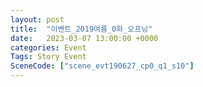 ```yaml
---
layout: post
title:  "이벤트_2019여름_0화_오프닝"
date:   2023-03-07 13:00:00 +0000
categories: Event
Tags: Story Event
SceneCode: ["scene_evt190627_cp0_q1_s10"]
---
```


